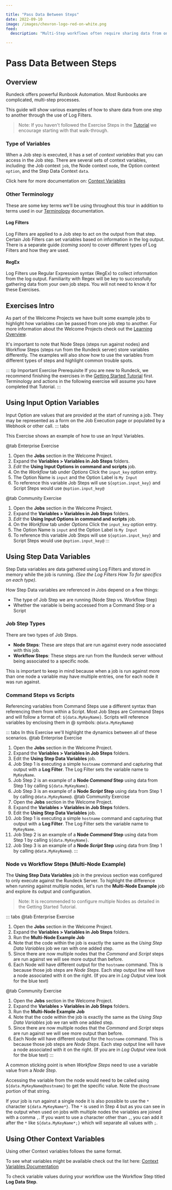 ```yaml
---

title: "Pass Data Between Steps"
date: 2022-09-10
image: /images/chevron-logo-red-on-white.png
feed:
  description: "Multi-Step workflows often require sharing data from one step to another. Check out the examples in this 'How to' for the diffrerent ways data can be shared through out a workflow."

---
```


# Pass Data Between Steps

## Overview
Rundeck offers powerful Runbook Automation. Most Runbooks are complicated, multi-step processes.

This guide will show various examples of how to share data from one step to another through the use of Log Filters.

> Note: If you haven't followed the Exercise Steps in the [Tutorial](/learning/tutorial/preparing.md) we encourage starting with that walk-through.

### Type of Variables
When a Job step is executed, it has a set of *context variables* that you can access in the Job step. There are several sets of context variables, including: the Job context `job`, the Node context `node`, the Option context `option`, and the Step Data Context `data`.

Click here for more documentation on: [Context Variables](/manual/job-workflows.md#context-variables)

### Other Terminology

These are some key terms we'll be using throughout this tour in addition to terms used in our [Terminology](/learning/tutorial/terminology.md) documentation.

#### Log Filters
Log Filters are applied to a Job step to act on the output from that step. Certain Job Filters can set variables based on information in the log output. There is a separate guide _(coming soon)_ to cover different types of Log Filters and how they are used.

#### RegEx
Log Filters use Regular Expression syntax (RegEx) to collect information from the log output. Familiarity with Regex will be key to successfully gathering data from your own job steps. You will not need to know it for these Exercises.

## Exercises Intro
As part of the Welcome Projects we have built some example jobs to highlight how variables can be passed from one job step to another.  For more information about the Welcome Projects check out the [Learning Overview](/learning/index.md).

It's important to note that Node Steps (steps run against nodes) and Workflow Steps (steps run from the Rundeck server) store variables differently. The examples will also show how to use the variables from different types of steps and highlight common trouble spots.

::: tip Important Exercise Prerequisite
If you are new to Rundeck, we recommend finishing the exercises in the [Getting Started Tutorial](/learning/tutorial/preparing.md) first. Terminology and actions in the following exercise will assume you have completed that Tutorial.
:::

## Using Input Option Variables
Input Option are values that are provided at the start of running a job. They may be represented as a form on the Job Execution page or populated by a Webhook or other call.
::: tabs

This Exercise shows an example of how to use an Input Variables.

@tab Enterprise Exercise
1. Open the **Jobs** section in the Welcome Project.
1. Expand the **Variables > Variables in Job Steps** folders.
1. *Edit* the **Using Input Options in command and scripts** job.
1. On the *Workflow* tab under *Options* Click the `input_key` option entry.
1. The Option Name is `input` and the Option Label is `My Input`
1. To reference this variable Job Steps will use `${option.input_key}` and Script Steps would use `@option.input_key@`

@tab Community Exercise
1. Open the **Jobs** section in the Welcome Project.
1. Expand the **Variables > Variables in Job Steps** folders.
1. *Edit* the **Using Input Options in command and scripts** job.
1. On the *Workflow* tab under *Options* Click the `input_key` option entry.
1. The Option Name is `input` and the Option Label is `My Input`
1. To reference this variable Job Steps will use `${option.input_key}` and Script Steps would use `@option.input_key@`
:::

## Using Step Data Variables

Step Data variables are data gathered using Log Filters and stored in memory while the job is running. _(See the Log Filters How To for specifics on each type)_.

How Step Data variables are referenced in Jobs depend on a few things:
- The type of Job Step we are running (Node Step vs. Workflow Step)
- Whether the variable is being accessed from a Command Step or a Script

### Job Step Types
There are two types of Job Steps.
- **Node Steps**: These are steps that are run against every node associated with this job.
- **Workflow Steps**: These steps are run from the Rundeck server without being associated to a specific node.

This is important to keep in mind because when a job is run against more than one node a variable may have multiple entries, one for each node it was run against.

### Command Steps vs Scripts
Referencing variables from Command Steps use a different syntax than referencing them from within a Script. Most Job Steps are Command Steps and will follow a format of:
`${data.MyKeyName}`.  Scripts will reference variables by enclosing them in @ symbols: `@data.MyKeyName@`

::: tabs
In this Exercise we'll highlight the dynamics between all of these scenarios.
@tab Enterprise Exercise
1. Open the **Jobs** section in the Welcome Project.
1. Expand the **Variables > Variables in Job Steps** folders.
1. Edit the **Using Step Data Variables** job.
1. Job Step 1 is executing a simple `hostname` command and capturing that output with a **Log Filter**. The Log Filter sets the variable name to `MyKeyName`.
1. Job Step 2 is an example of a **Node _Command_ Step** using data from Step 1 by calling `${data.MyKeyName}`.
1. Job Step 3 is an example of a **Node _Script_ Step** using data from Step 1 by calling `@data.MyKeyName@`.
@tab Community Exercise
1. Open the **Jobs** section in the Welcome Project.
1. Expand the **Variables > Variables in Job Steps** folders.
1. Edit the **Using Step Data Variables** job.
1. Job Step 1 is executing a simple `hostname` command and capturing that output with a **Log Filter**. The Log Filter sets the variable name to `MyKeyName`.
1. Job Step 2 is an example of a **Node _Command_ Step** using data from Step 1 by calling `${data.MyKeyName}`.
1. Job Step 3 is an example of a **Node _Script_ Step** using data from Step 1 by calling `@data.MyKeyName@`.
:::

### Node vs Workflow Steps (Multi-Node Example)
The **Using Step Data Variables** job in the previous section was configured to only execute against the Rundeck Server.
To highlight the difference when running against multiple nodes, let's run the **Multi-Node Example** job and explore its output and configuration.
>Note: It is recommended to configure multiple Nodes as detailed in the Getting Started Tutorial.

::: tabs
@tab Enterprise Exercise
1. Open the **Jobs** section in the Welcome Project.
1. Expand the **Variables > Variables in Job Steps** folders.
1. Run the **Multi-Node Example Job**
1. Note that the code within the job is exactly the same as the _Using Step Data Variables_ job we ran with one added step.
1. Since there are now multiple nodes that the _Command_ and _Script_ steps are run against we will see more output than before.
2. Each Node will have different output for the `hostname` command. This is because those job steps are *Node Steps*. Each step output line will have a node associated with it on the right. (If you are in *Log Output* view look for the blue text)

@tab Community Exercise
1. Open the **Jobs** section in the Welcome Project.
1. Expand the **Variables > Variables in Job Steps** folders.
1. Run the **Multi-Node Example Job**
1. Note that the code within the job is exactly the same as the _Using Step Data Variables_ job we ran with one added step.
1. Since there are now multiple nodes that the _Command_ and _Script_ steps are run against we will see more output than before.
2. Each Node will have different output for the `hostname` command. This is because those job steps are *Node Steps*. Each step output line will have a node associated with it on the right. (If you are in *Log Output* view look for the blue text)
:::

A common sticking point is when _Workflow Steps_ need to use a variable value from a _Node Step_.

Accessing the variable from the node would need to be called using `${data.MyKeyName@hostname}` to get the specific value. Note the `@hostname` portion of that string.

If your job is run against a single node it is also possible to use the `*` character `${data.MyKeyName*}`. The `*` is used in Step 4 but as you can see in the output when used on jobs with multiple nodes the variables are joined with a comma `,`.  If you want to use a character other than `,`, you can add it after the `*` like `${data.MyKeyName*;}` which will separate all values with `;`.

## Using Other Context Variables
Using other Context variables follows the same format.

To see what variables might be available check out the list here:
[Context Variables Documentation](/manual/job-workflows.html#context-variables)

To check variable values during your workflow use the Workflow Step titled **Log Data Step**.
